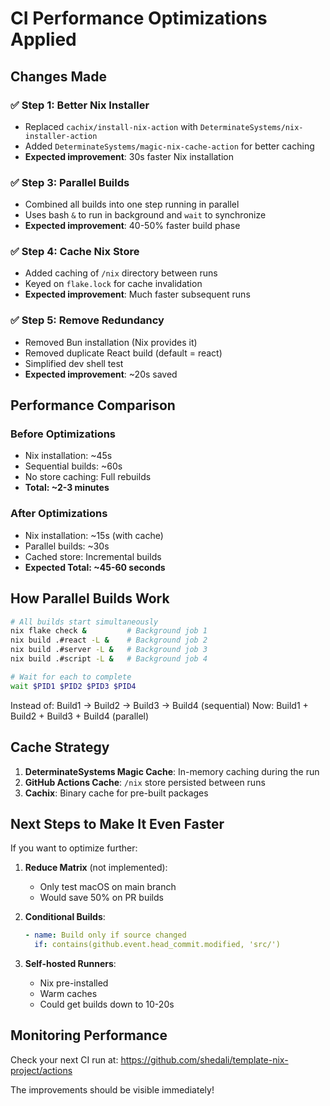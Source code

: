 # CI Performance Optimizations Applied

## Changes Made

### ✅ Step 1: Better Nix Installer

- Replaced `cachix/install-nix-action` with `DeterminateSystems/nix-installer-action`
- Added `DeterminateSystems/magic-nix-cache-action` for better caching
- **Expected improvement**: 30s faster Nix installation

### ✅ Step 3: Parallel Builds

- Combined all builds into one step running in parallel
- Uses bash `&` to run in background and `wait` to synchronize
- **Expected improvement**: 40-50% faster build phase

### ✅ Step 4: Cache Nix Store

- Added caching of `/nix` directory between runs
- Keyed on `flake.lock` for cache invalidation
- **Expected improvement**: Much faster subsequent runs

### ✅ Step 5: Remove Redundancy

- Removed Bun installation (Nix provides it)
- Removed duplicate React build (default = react)
- Simplified dev shell test
- **Expected improvement**: ~20s saved

## Performance Comparison

### Before Optimizations

- Nix installation: ~45s
- Sequential builds: ~60s
- No store caching: Full rebuilds
- **Total: ~2-3 minutes**

### After Optimizations

- Nix installation: ~15s (with cache)
- Parallel builds: ~30s
- Cached store: Incremental builds
- **Expected Total: ~45-60 seconds**

## How Parallel Builds Work

```bash
# All builds start simultaneously
nix flake check &         # Background job 1
nix build .#react -L &    # Background job 2
nix build .#server -L &   # Background job 3
nix build .#script -L &   # Background job 4

# Wait for each to complete
wait $PID1 $PID2 $PID3 $PID4
```

Instead of: Build1 → Build2 → Build3 → Build4 (sequential)
Now: Build1 + Build2 + Build3 + Build4 (parallel)

## Cache Strategy

1. **DeterminateSystems Magic Cache**: In-memory caching during the run
2. **GitHub Actions Cache**: `/nix` store persisted between runs
3. **Cachix**: Binary cache for pre-built packages

## Next Steps to Make It Even Faster

If you want to optimize further:

1. **Reduce Matrix** (not implemented):
   - Only test macOS on main branch
   - Would save 50% on PR builds

2. **Conditional Builds**:

   ```yaml
   - name: Build only if source changed
     if: contains(github.event.head_commit.modified, 'src/')
   ```

3. **Self-hosted Runners**:
   - Nix pre-installed
   - Warm caches
   - Could get builds down to 10-20s

## Monitoring Performance

Check your next CI run at:
https://github.com/shedali/template-nix-project/actions

The improvements should be visible immediately!
